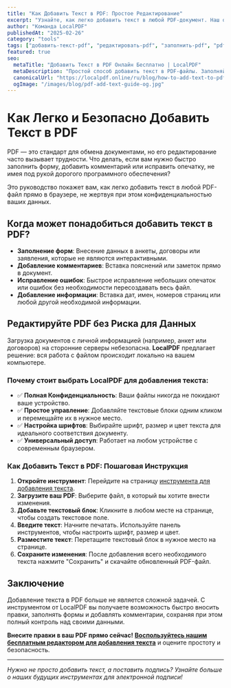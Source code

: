 ```yaml
---
title: "Как Добавить Текст в PDF: Простое Редактирование"
excerpt: "Узнайте, как легко добавить текст в любой PDF-документ. Наш онлайн-редактор позволяет вставлять текстовые блоки, настраивать шрифт и цвет, сохраняя при этом полную конфиденциальность ваших данных."
author: "Команда LocalPDF"
publishedAt: "2025-02-26"
category: "tools"
tags: ["добавить-текст-pdf", "редактировать-pdf", "заполнить-pdf", "pdf-редактор"]
featured: true
seo:
  metaTitle: "Добавить Текст в PDF Онлайн Бесплатно | LocalPDF"
  metaDescription: "Простой способ добавить текст в PDF-файлы. Заполняйте формы, добавляйте комментарии или вносите правки онлайн с помощью нашего безопасного и бесплатного инструмента."
  canonicalUrl: "https://localpdf.online/ru/blog/how-to-add-text-to-pdf"
  ogImage: "/images/blog/pdf-add-text-guide-og.jpg"
---
```


# Как Легко и Безопасно Добавить Текст в PDF

PDF — это стандарт для обмена документами, но его редактирование часто вызывает трудности. Что делать, если вам нужно быстро заполнить форму, добавить комментарий или исправить опечатку, не имея под рукой дорогого программного обеспечения?

Это руководство покажет вам, как легко добавить текст в любой PDF-файл прямо в браузере, не жертвуя при этом конфиденциальностью ваших данных.

## Когда может понадобиться добавить текст в PDF?

-   **Заполнение форм**: Внесение данных в анкеты, договоры или заявления, которые не являются интерактивными.
-   **Добавление комментариев**: Вставка пояснений или заметок прямо в документ.
-   **Исправление ошибок**: Быстрое исправление небольших опечаток или ошибок без необходимости пересоздавать весь файл.
-   **Добавление информации**: Вставка дат, имен, номеров страниц или любой другой необходимой информации.

## Редактируйте PDF без Риска для Данных

Загрузка документов с личной информацией (например, анкет или договоров) на сторонние серверы небезопасна. **LocalPDF** предлагает решение: вся работа с файлом происходит локально на вашем компьютере.

### Почему стоит выбрать LocalPDF для добавления текста:

-   ✅ **Полная Конфиденциальность**: Ваши файлы никогда не покидают ваше устройство.
-   ✅ **Простое управление**: Добавляйте текстовые блоки одним кликом и перемещайте их в нужное место.
-   ✅ **Настройка шрифтов**: Выбирайте шрифт, размер и цвет текста для идеального соответствия документу.
-   ✅ **Универсальный доступ**: Работает на любом устройстве с современным браузером.

### Как Добавить Текст в PDF: Пошаговая Инструкция

1.  **Откройте инструмент**: Перейдите на страницу [инструмента для добавления текста](/ru/add-text-pdf).
2.  **Загрузите ваш PDF**: Выберите файл, в который вы хотите внести изменения.
3.  **Добавьте текстовый блок**: Кликните в любом месте на странице, чтобы создать текстовое поле.
4.  **Введите текст**: Начните печатать. Используйте панель инструментов, чтобы настроить шрифт, размер и цвет.
5.  **Разместите текст**: Перетащите текстовый блок в нужное место на странице.
6.  **Сохраните изменения**: После добавления всего необходимого текста нажмите "Сохранить" и скачайте обновленный PDF-файл.

## Заключение

Добавление текста в PDF больше не является сложной задачей. С инструментом от LocalPDF вы получаете возможность быстро вносить правки, заполнять формы и добавлять комментарии, сохраняя при этом полный контроль над своими данными.

**Внесите правки в ваш PDF прямо сейчас!** **[Воспользуйтесь нашим бесплатным редактором для добавления текста](/ru/add-text-pdf)** и оцените простоту и безопасность.

---

*Нужно не просто добавить текст, а поставить подпись? Узнайте больше о наших будущих инструментах для электронной подписи!*
